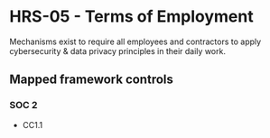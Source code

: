 # HRS-05 - Terms of Employment
Mechanisms exist to require all employees and contractors to apply cybersecurity & data privacy principles in their daily work.
## Mapped framework controls
### SOC 2
- CC1.1